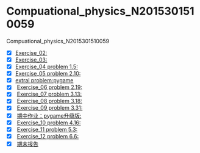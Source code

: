 # Compuational_physics_N2015301510059
Compuational_physics_N2015301510059
- [x]  [Exercise_02:](https://github.com/UnderworldStoryteller/Compuational_physics_N2015301510059/blob/master/My%20name.py)
- [x]  [Exercise_03:](https://github.com/UnderworldStoryteller/Compuational_physics_N2015301510059/tree/master/homework%203)
- [x]  [Exercise_04 problem 1.5:](http://note.youdao.com/noteshare?id=a7b9e9a0b4622aae018602ce9f184dc2)
- [x]  [Exercise_05 problem 2.10:](http://note.youdao.com/noteshare?id=9089ca9ca185082d0a385c6381bb2aeb)
- [x]  [extral problem:pygame](http://note.youdao.com/noteshare?id=fa5f6ef4d42d6cdfb077dec2fbb05404)
- [x]  [Exercise_06 problem 2.19:](http://note.youdao.com/noteshare?id=97289564bbaba251f22713065623560c)
- [x]  [Exercise_07 problem 3.13:](http://note.youdao.com/noteshare?id=5ae553895efefcdcb6ba1cebe1741b8f)
- [x]  [Exercise_08 problem 3.18:](http://note.youdao.com/noteshare?id=6387196377841de5a6f48bfb1b3600c1)
- [x]  [Exercise_09 problem 3.31:](http://note.youdao.com/noteshare?id=0d19de1c92e281ebfc549d7b7db5aa6f)
- [x]  [期中作业：pygame升级版:](http://note.youdao.com/noteshare?id=9ab589abad04eccd77250afeb30b666a)
- [x]  [Exercise_10 problem 4.16:](http://note.youdao.com/noteshare?id=b86c3d832552ebc987efa13418abe1a8)
- [x]  [Exercise_11 problem 5.3:](http://note.youdao.com/noteshare?id=07492c2f8fc5f9bfa6afd35b6d643509)
- [x]  [Exercise_12 problem 6.6:](http://note.youdao.com/noteshare?id=1d48385d2031e316ea26d138b28b2edc)
- [x]  [期末报告](https://github.com/UnderworldStoryteller/Compuational_physics_N2015301510059/blob/master/%E8%AE%A1%E7%AE%97%E7%89%A9%E7%90%86%E6%9C%9F%E6%9C%AB%E6%8A%A5%E5%91%8A.pdf)
